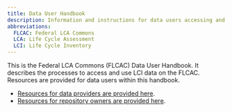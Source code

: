 ```yaml
---
title: Data User Handbook
description: Information and instructions for data users accessing and using data on the FLCAC
abbreviations:
  FLCAC: Federal LCA Commons
  LCA: Life Cycle Assessment
  LCI: Life Cycle Inventory
---
```


This is the Federal LCA Commons (FLCAC) Data User Handbook. It describes the processes to access and use LCI data on the FLCAC. Resources are provided for data users within this handbook.

- [Resources for data providers are provided here](https://flcac-admin.github.io/FLCAC-docs/datasubmissionhandbook).
- [Resources for repository owners are provided here](https://flcac-admin.github.io/FLCAC-docs/repositorymanagementhandbook).

